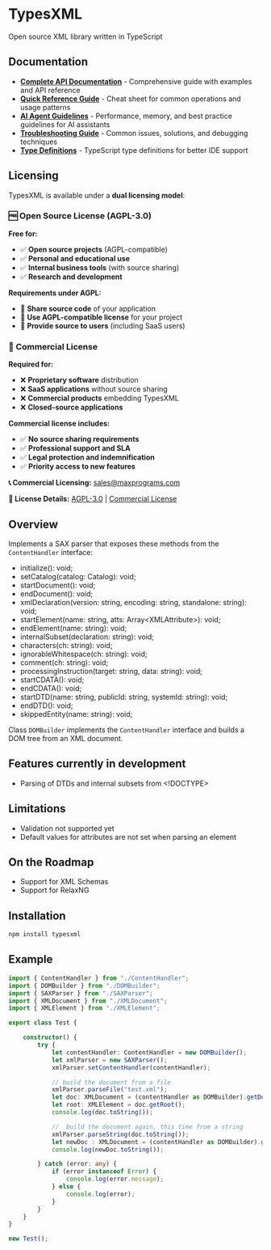 # TypesXML

Open source XML library written in TypeScript

## Documentation

- **[Complete API Documentation](./API_DOCUMENTATION.md)** - Comprehensive guide with examples and API reference
- **[Quick Reference Guide](./QUICK_REFERENCE.md)** - Cheat sheet for common operations and usage patterns
- **[AI Agent Guidelines](./AI_AGENT_GUIDELINES.md)** - Performance, memory, and best practice guidelines for AI assistants
- **[Troubleshooting Guide](./TROUBLESHOOTING.md)** - Common issues, solutions, and debugging techniques
- **[Type Definitions](./API_TYPES.d.ts)** - TypeScript type definitions for better IDE support

## Licensing

TypesXML is available under a **dual licensing model**:

### 🆓 Open Source License (AGPL-3.0)

**Free for:**

- ✅ **Open source projects** (AGPL-compatible)
- ✅ **Personal and educational use**
- ✅ **Internal business tools** (with source sharing)
- ✅ **Research and development**

**Requirements under AGPL:**

- 📝 **Share source code** of your application
- 📝 **Use AGPL-compatible license** for your project
- 📝 **Provide source to users** (including SaaS users)

### 💼 Commercial License

**Required for:**

- ❌ **Proprietary software** distribution
- ❌ **SaaS applications** without source sharing
- ❌ **Commercial products** embedding TypesXML
- ❌ **Closed-source applications**

**Commercial license includes:**

- ✅ **No source sharing requirements**
- ✅ **Professional support and SLA**
- ✅ **Legal protection and indemnification**
- ✅ **Priority access to new features**

**📞 Commercial Licensing:** [sales@maxprograms.com](mailto:sales@maxprograms.com)

**📄 License Details:** [AGPL-3.0](./LICENSE) | [Commercial License](./LICENSE-COMMERCIAL)

## Overview

Implements a SAX parser that exposes these methods from the `ContentHandler` interface:

- initialize(): void;
- setCatalog(catalog: Catalog): void;
- startDocument(): void;
- endDocument(): void;
- xmlDeclaration(version: string, encoding: string, standalone: string): void;
- startElement(name: string, atts: Array\<XMLAttribute>): void;
- endElement(name: string): void;
- internalSubset(declaration: string): void;
- characters(ch: string): void;
- ignorableWhitespace(ch: string): void;
- comment(ch: string): void;
- processingInstruction(target: string, data: string): void;
- startCDATA(): void;
- endCDATA(): void;
- startDTD(name: string, publicId: string, systemId: string): void;
- endDTD(): void;
- skippedEntity(name: string): void;

Class `DOMBuilder` implements the `ContentHandler` interface and builds a DOM tree from an XML document.

## Features currently in development

- Parsing of DTDs and internal subsets from <!DOCTYPE>

## Limitations

- Validation not supported yet
- Default values for attributes are not set when parsing an element

## On the Roadmap

- Support for XML Schemas
- Support for RelaxNG

## Installation

```bash
npm install typesxml
```

## Example

```TypeScript
import { ContentHandler } from "./ContentHandler";
import { DOMBuilder } from "./DOMBuilder";
import { SAXParser } from "./SAXParser";
import { XMLDocument } from "./XMLDocument";
import { XMLElement } from "./XMLElement";

export class Test {

    constructor() {
        try {
            let contentHandler: ContentHandler = new DOMBuilder();
            let xmlParser = new SAXParser();
            xmlParser.setContentHandler(contentHandler);

            // build the document from a file
            xmlParser.parseFile("test.xml");
            let doc: XMLDocument = (contentHandler as DOMBuilder).getDocument();
            let root: XMLElement = doc.getRoot();
            console.log(doc.toString());

            //  build the document again, this time from a string
            xmlParser.parseString(doc.toString());
            let newDoc : XMLDocument = (contentHandler as DOMBuilder).getDocument();
            console.log(newDoc.toString());

        } catch (error: any) {
            if (error instanceof Error) {
                console.log(error.message);
            } else {
                console.log(error);
            }
        }
    }
}

new Test();
```
